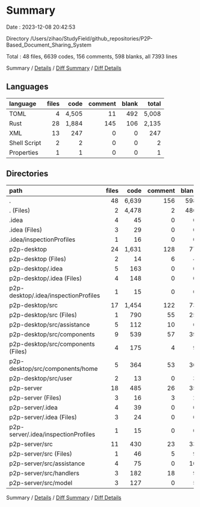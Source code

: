 # Summary

Date : 2023-12-08 20:42:53

Directory /Users/zihao/StudyField/github_repositories/P2P-Based_Document_Sharing_System

Total : 48 files,  6639 codes, 156 comments, 598 blanks, all 7393 lines

Summary / [Details](details.md) / [Diff Summary](diff.md) / [Diff Details](diff-details.md)

## Languages
| language | files | code | comment | blank | total |
| :--- | ---: | ---: | ---: | ---: | ---: |
| TOML | 4 | 4,505 | 11 | 492 | 5,008 |
| Rust | 28 | 1,884 | 145 | 106 | 2,135 |
| XML | 13 | 247 | 0 | 0 | 247 |
| Shell Script | 2 | 2 | 0 | 0 | 2 |
| Properties | 1 | 1 | 0 | 0 | 1 |

## Directories
| path | files | code | comment | blank | total |
| :--- | ---: | ---: | ---: | ---: | ---: |
| . | 48 | 6,639 | 156 | 598 | 7,393 |
| . (Files) | 2 | 4,478 | 2 | 486 | 4,966 |
| .idea | 4 | 45 | 0 | 0 | 45 |
| .idea (Files) | 3 | 29 | 0 | 0 | 29 |
| .idea/inspectionProfiles | 1 | 16 | 0 | 0 | 16 |
| p2p-desktop | 24 | 1,631 | 128 | 77 | 1,836 |
| p2p-desktop (Files) | 2 | 14 | 6 | 4 | 24 |
| p2p-desktop/.idea | 5 | 163 | 0 | 0 | 163 |
| p2p-desktop/.idea (Files) | 4 | 148 | 0 | 0 | 148 |
| p2p-desktop/.idea/inspectionProfiles | 1 | 15 | 0 | 0 | 15 |
| p2p-desktop/src | 17 | 1,454 | 122 | 73 | 1,649 |
| p2p-desktop/src (Files) | 1 | 790 | 55 | 25 | 870 |
| p2p-desktop/src/assistance | 5 | 112 | 10 | 6 | 128 |
| p2p-desktop/src/components | 9 | 539 | 57 | 39 | 635 |
| p2p-desktop/src/components (Files) | 4 | 175 | 4 | 9 | 188 |
| p2p-desktop/src/components/home | 5 | 364 | 53 | 30 | 447 |
| p2p-desktop/src/user | 2 | 13 | 0 | 3 | 16 |
| p2p-server | 18 | 485 | 26 | 35 | 546 |
| p2p-server (Files) | 3 | 16 | 3 | 2 | 21 |
| p2p-server/.idea | 4 | 39 | 0 | 0 | 39 |
| p2p-server/.idea (Files) | 3 | 24 | 0 | 0 | 24 |
| p2p-server/.idea/inspectionProfiles | 1 | 15 | 0 | 0 | 15 |
| p2p-server/src | 11 | 430 | 23 | 33 | 486 |
| p2p-server/src (Files) | 1 | 46 | 5 | 9 | 60 |
| p2p-server/src/assistance | 4 | 75 | 0 | 10 | 85 |
| p2p-server/src/handlers | 3 | 182 | 18 | 9 | 209 |
| p2p-server/src/model | 3 | 127 | 0 | 5 | 132 |

Summary / [Details](details.md) / [Diff Summary](diff.md) / [Diff Details](diff-details.md)
